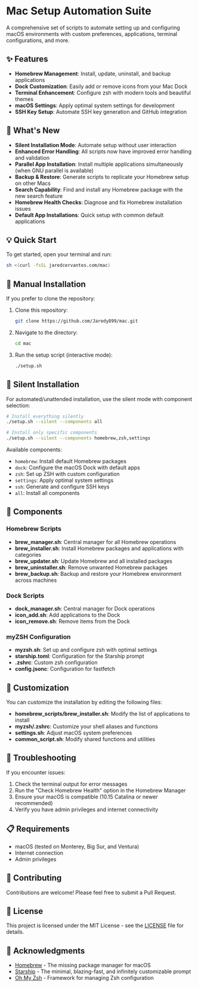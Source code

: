 # Mac Setup Automation Suite

A comprehensive set of scripts to automate setting up and configuring macOS environments with custom preferences, applications, terminal configurations, and more.

## ✨ Features

- **Homebrew Management**: Install, update, uninstall, and backup applications
- **Dock Customization**: Easily add or remove icons from your Mac Dock
- **Terminal Enhancement**: Configure zsh with modern tools and beautiful themes
- **macOS Settings**: Apply optimal system settings for development
- **SSH Key Setup**: Automate SSH key generation and GitHub integration

## 🎯 What's New

- **Silent Installation Mode**: Automate setup without user interaction
- **Enhanced Error Handling**: All scripts now have improved error handling and validation
- **Parallel App Installation**: Install multiple applications simultaneously (when GNU parallel is available)
- **Backup & Restore**: Generate scripts to replicate your Homebrew setup on other Macs
- **Search Capability**: Find and install any Homebrew package with the new search feature
- **Homebrew Health Checks**: Diagnose and fix Homebrew installation issues
- **Default App Installations**: Quick setup with common default applications

## 💡 Quick Start

To get started, open your terminal and run:

```sh
sh <(curl -fsSL jaredcervantes.com/mac)
```

## 🚀 Manual Installation

If you prefer to clone the repository:

1. Clone this repository:
   ```sh
   git clone https://github.com/Jaredy899/mac.git
   ```

2. Navigate to the directory:
   ```sh
   cd mac
   ```

3. Run the setup script (interactive mode):
   ```sh
   ./setup.sh
   ```

## 🤖 Silent Installation

For automated/unattended installation, use the silent mode with component selection:

```sh
# Install everything silently
./setup.sh --silent --components all

# Install only specific components
./setup.sh --silent --components homebrew,zsh,settings
```

Available components:
- `homebrew`: Install default Homebrew packages
- `dock`: Configure the macOS Dock with default apps
- `zsh`: Set up ZSH with custom configuration
- `settings`: Apply optimal system settings
- `ssh`: Generate and configure SSH keys
- `all`: Install all components

## 🧩 Components

### Homebrew Scripts

- **brew_manager.sh**: Central manager for all Homebrew operations
- **brew_installer.sh**: Install Homebrew packages and applications with categories
- **brew_updater.sh**: Update Homebrew and all installed packages
- **brew_uninstaller.sh**: Remove unwanted Homebrew packages
- **brew_backup.sh**: Backup and restore your Homebrew environment across machines

### Dock Scripts

- **dock_manager.sh**: Central manager for Dock operations
- **icon_add.sh**: Add applications to the Dock
- **icon_remove.sh**: Remove items from the Dock

### myZSH Configuration

- **myzsh.sh**: Set up and configure zsh with optimal settings
- **starship.toml**: Configuration for the Starship prompt
- **.zshrc**: Custom zsh configuration
- **config.jsonc**: Configuration for fastfetch

## 🔧 Customization

You can customize the installation by editing the following files:

- **homebrew_scripts/brew_installer.sh**: Modify the list of applications to install
- **myzsh/.zshrc**: Customize your shell aliases and functions
- **settings.sh**: Adjust macOS system preferences
- **common_script.sh**: Modify shared functions and utilities

## 🚨 Troubleshooting

If you encounter issues:

1. Check the terminal output for error messages
2. Run the "Check Homebrew Health" option in the Homebrew Manager
3. Ensure your macOS is compatible (10.15 Catalina or newer recommended)
4. Verify you have admin privileges and internet connectivity

## 📋 Requirements

- macOS (tested on Monterey, Big Sur, and Ventura)
- Internet connection
- Admin privileges

## 🤝 Contributing

Contributions are welcome! Please feel free to submit a Pull Request.

## 📄 License

This project is licensed under the MIT License - see the [LICENSE](LICENSE) file for details.

## 🙏 Acknowledgments

- [Homebrew](https://brew.sh/) - The missing package manager for macOS
- [Starship](https://starship.rs/) - The minimal, blazing-fast, and infinitely customizable prompt
- [Oh My Zsh](https://ohmyz.sh/) - Framework for managing Zsh configuration
